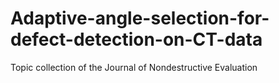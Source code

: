 # Adaptive-angle-selection-for-defect-detection-on-CT-data
Topic collection of the Journal of Nondestructive Evaluation
